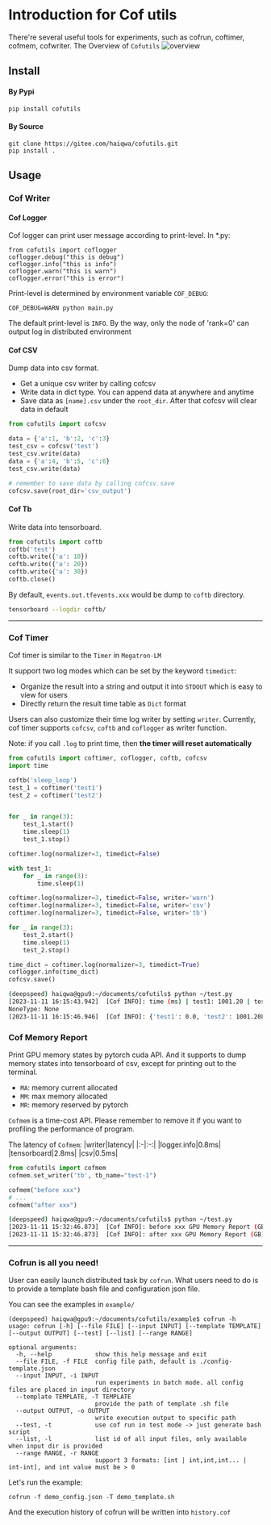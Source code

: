 # Introduction for Cof utils
There're several useful tools for experiments, such as cofrun, coftimer, cofmem, cofwriter. 
The Overview of `Cofutils`
![overview](images/cofutils-overview.svg)

## Install
#### By Pypi
`pip install cofutils`

#### By Source
```
git clone https://gitee.com/haiqwa/cofutils.git
pip install .
```
## Usage
### Cof Writer
#### Cof Logger
Cof logger can print user message according to print-level.
In *.py:
```
from cofutils import coflogger
coflogger.debug("this is debug")
coflogger.info("this is info")
coflogger.warn("this is warn")
coflogger.error("this is error")
```
Print-level is determined by environment variable `COF_DEBUG`:
```
COF_DEBUG=WARN python main.py
```
The default print-level is `INFO`. By the way, only the node of 'rank=0' can output log in distributed environment

#### Cof CSV
Dump data into csv format.

* Get a unique csv writer by calling cofcsv
* Write data in dict type. You can append data at anywhere and anytime
* Save data as `[name].csv` under the `root_dir`. After that cofcsv will clear data in default
```python
from cofutils import cofcsv

data = {'a':1, 'b':2, 'c':3}
test_csv = cofcsv('test')
test_csv.write(data)
data = {'a':4, 'b':5, 'c':6}
test_csv.write(data)

# remember to save data by calling cofcsv.save
cofcsv.save(root_dir='csv_output')
```

#### Cof Tb
Write data into tensorboard. 
```python
from cofutils import coftb
coftb('test')
coftb.write({'a': 10})
coftb.write({'a': 20})
coftb.write({'a': 30})
coftb.close()
```


By default, `events.out.tfevents.xxx` would be dump to `coftb` directory.
```bash
tensorboard --logdir coftb/
```
---

### Cof Timer
Cof timer is similar to the `Timer` in `Megatron-LM`

It support two log modes which can be set by the keyword `timedict`:
* Organize the result into a string and output it into `STDOUT` which is easy to view for users 
* Directly return the result time table as `Dict` format

Users can also customize their time log writer by setting `writer`. Currently, cof timer supports `cofcsv`, `coftb` and `coflogger` as writer function.

Note: if you call `.log` to print time, then **the timer will reset automatically** 
```python
from cofutils import coftimer, coflogger, coftb, cofcsv
import time

coftb('sleep_loop')
test_1 = coftimer('test1')
test_2 = coftimer('test2')


for _ in range(3):
    test_1.start()
    time.sleep(1)
    test_1.stop()

coftimer.log(normalizer=3, timedict=False)

with test_1:
    for _ in range(3):
        time.sleep(1)

coftimer.log(normalizer=3, timedict=False, writer='warn')
coftimer.log(normalizer=3, timedict=False, writer='csv')
coftimer.log(normalizer=3, timedict=False, writer='tb')

for _ in range(3):
    test_2.start()
    time.sleep(1)
    test_2.stop()

time_dict = coftimer.log(normalizer=3, timedict=True)
coflogger.info(time_dict)
cofcsv.save()
```

```bash
(deepspeed) haiqwa@gpu9:~/documents/cofutils$ python ~/test.py 
[2023-11-11 16:15:43.942]  [Cof INFO]: time (ms) | test1: 1001.20 | test2: 0.00
NoneType: None
[2023-11-11 16:15:46.946]  [Cof INFO]: {'test1': 0.0, 'test2': 1001.2083053588867}
```

### Cof Memory Report
Print GPU memory states by pytorch cuda API. And it supports to dump memory states into tensorboard of csv, except for printing out to the terminal.
* `MA`: memory current allocated
* `MM`: max memory allocated
* `MR`: memory reserved by pytorch

`Cofmem` is a time-cost API. Please remember to remove it if you want to profiling the performance of program.

The latency of `Cofmem`:
|writer|latency|
|:-|:-:|
|logger.info|0.8ms|
|tensorboard|2.8ms|
|csv|0.5ms|

```python
from cofutils import cofmem
cofmem.set_writer('tb', tb_name="test-1")

cofmem("before xxx")
# ...
cofmem("after xxx")
```

```bash
(deepspeed) haiqwa@gpu9:~/documents/cofutils$ python ~/test.py 
[2023-11-11 15:32:46.873]  [Cof INFO]: before xxx GPU Memory Report (GB): MA = 0.00 | MM = 0.00 | MR = 0.00
[2023-11-11 15:32:46.873]  [Cof INFO]: after xxx GPU Memory Report (GB): MA = 0.00 | MM = 0.00 | MR = 0.00
```
---

### Cofrun is all you need!
User can easily launch distributed task by `cofrun`. What users need to do is to provide a template bash file and configuration json file.

You can see the examples in `example/`

```
(deepspeed) haiqwa@gpu9:~/documents/cofutils/example$ cofrun -h
usage: cofrun [-h] [--file FILE] [--input INPUT] [--template TEMPLATE] [--output OUTPUT] [--test] [--list] [--range RANGE]

optional arguments:
  -h, --help            show this help message and exit
  --file FILE, -f FILE  config file path, default is ./config-template.json
  --input INPUT, -i INPUT
                        run experiments in batch mode. all config files are placed in input directory
  --template TEMPLATE, -T TEMPLATE
                        provide the path of template .sh file
  --output OUTPUT, -o OUTPUT
                        write execution output to specific path
  --test, -t            use cof run in test mode -> just generate bash script
  --list, -l            list id of all input files, only available when input dir is provided
  --range RANGE, -r RANGE
                        support 3 formats: [int | int,int,int... | int-int], and int value must be > 0
```

Let's run the example:

```
cofrun -f demo_config.json -T demo_template.sh
```
And the execution history of cofrun will be written into `history.cof`

